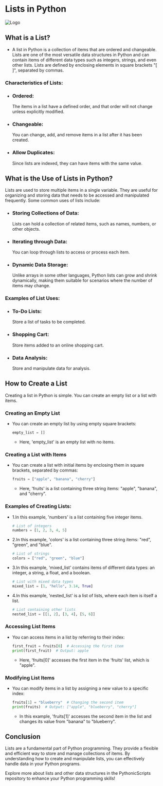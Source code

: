 # Lists in Python

![Logo](https://imgs.search.brave.com/sIME5OORnrQbjcgi_qYDNzrt9kF3NCIy3DylCiiyJ9c/rs:fit:860:0:0/g:ce/aHR0cHM6Ly9maWxl/cy5yZWFscHl0aG9u/LmNvbS9tZWRpYS9Q/eXRob25zLWxpc3Qt/QnVpbHQtaW4tRGF0/YS1UeXBlLUEtRGVl/cC1EaXZlLVdpdGgt/RXhhbXBsZXNfV2F0/ZXJtYXJrZWQuMWY2/MjkxZWQ3MmY1Lmpw/Zw)

## What is a List?
- A list in Python is a collection of items that are ordered and changeable. Lists are one of the most versatile data structures in Python and can contain items of different data types such as integers, strings, and even other lists. Lists are defined by enclosing elements in square brackets "[ ]", separated by commas.

### Characteristics of Lists:
- ### Ordered:
    The items in a list have a defined order, and that order will not change unless explicitly modified.
- ### Changeable:
    You can change, add, and remove items in a list after it has been created.
- ### Allow Duplicates:
    Since lists are indexed, they can have items with the same value.

## What is the Use of Lists in Python?
Lists are used to store multiple items in a single variable. They are useful for organizing and storing data that needs to be accessed and manipulated frequently. Some common uses of lists include:
- ### Storing Collections of Data:
    Lists can hold a collection of related items, such as names, numbers, or other objects.
- ### Iterating through Data: 
    You can loop through lists to access or process each item.
- ### Dynamic Data Storage: 
    Unlike arrays in some other languages, Python lists can grow and shrink dynamically, making them suitable for scenarios where the number of items may change.

### Examples of List Uses:
- ### To-Do Lists: 
    Store a list of tasks to be completed.
- ### Shopping Cart: 
    Store items added to an online shopping cart.
- ### Data Analysis: 
    Store and manipulate data for analysis.

## How to Create a List
Creating a list in Python is simple. You can create an empty list or a list with items.

### Creating an Empty List
- You can create an empty list by using empty square brackets:

  ```python
  empty_list = []
  ```
  - Here, 'empty_list' is an empty list with no items.

### Creating a List with Items
- You can create a list with initial items by enclosing them in square brackets, separated by commas:

  ```python
  fruits = ["apple", "banana", "cherry"]
  ```
  - Here, 'fruits' is a list containing three string items: "apple", "banana", and "cherry".

### Examples of Creating Lists:
- 1.In this example, 'numbers' is a list containing five integer items.

    ```python
    # List of integers
    numbers = [1, 2, 3, 4, 5]
    ```

- 2.In this example, 'colors' is a list containing three string items: "red", "green", and "blue".

    ```python
    # List of strings
    colors = ["red", "green", "blue"]
    ```

- 3.In this example, 'mixed_list' contains items of different data types: an integer, a string, a float, and a boolean.

    ```python
    # List with mixed data types
    mixed_list = [1, "hello", 3.14, True]
    ```

- 4.In this example, 'nested_list' is a list of lists, where each item is itself a list.

    ```python
    # List containing other lists
    nested_list = [[1, 2], [3, 4], [5, 6]]
    ```

### Accessing List Items
- You can access items in a list by referring to their index:

    ```python
    first_fruit = fruits[0]  # Accessing the first item
    print(first_fruit)  # Output: apple
    ```
    - Here, 'fruits[0]' accesses the first item in the 'fruits' list, which is "apple".

### Modifying List Items
- You can modify items in a list by assigning a new value to a specific index:

    ```python
    fruits[1] = "blueberry"  # Changing the second item
    print(fruits)  # Output: ["apple", "blueberry", "cherry"]
    ```
    - In this example, 'fruits[1]' accesses the second item in the list and changes its value from "banana" to "blueberry".

## Conclusion
Lists are a fundamental part of Python programming. They provide a flexible and efficient way to store and manage collections of items. By understanding how to create and manipulate lists, you can effectively handle data in your Python programs.

Explore more about lists and other data structures in the PythonicScripts repository to enhance your Python programming skills!